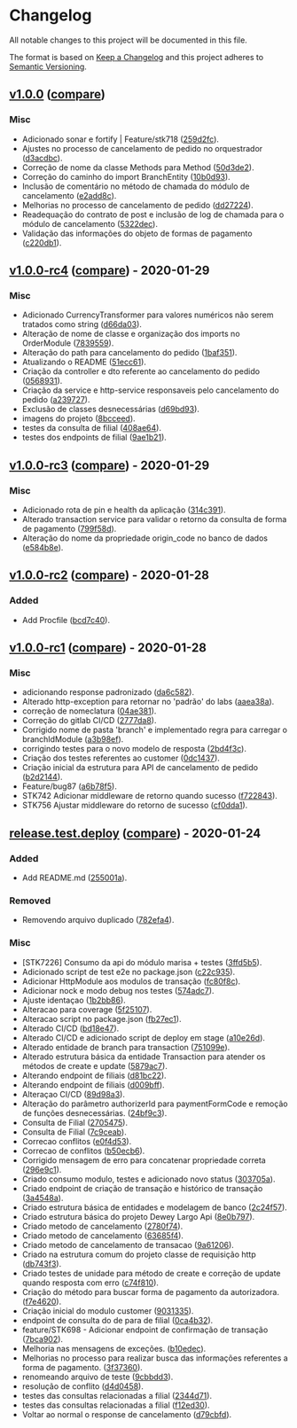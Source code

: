 # Changelog
All notable changes to this project will be documented in this file.

The format is based on [Keep a Changelog](http://keepachangelog.com/en/1.0.0/)
and this project adheres to [Semantic Versioning](http://semver.org/spec/v2.0.0.html).

## [v1.0.0](https://gitlab.luizalabs.com/luizalabs/squad-checkout-lojas/tags/v1.0.0) ([compare](https://gitlab.luizalabs.com/luizalabs/squad-checkout-lojas/compare/v1.0.0-rc4...v1.0.0))

### Misc
- Adicionado sonar e fortify | Feature/stk718 ([259d2fc](https://gitlab.luizalabs.com/luizalabs/squad-checkout-lojas/commit/259d2fc9c7ed9aa80553698f0330a4a7c70bf3d6)).
- Ajustes no processo de cancelamento de pedido no orquestrador ([d3acdbc](https://gitlab.luizalabs.com/luizalabs/squad-checkout-lojas/commit/d3acdbc8fd4436cecd9801e0224493aa0e14fff7)).
- Correção de nome da classe Methods para Method ([50d3de2](https://gitlab.luizalabs.com/luizalabs/squad-checkout-lojas/commit/50d3de246ab946ae1db5c7caf26850d254b2f3dc)).
- Correção do caminho do import BranchEntity ([10b0d93](https://gitlab.luizalabs.com/luizalabs/squad-checkout-lojas/commit/10b0d9389516ed786794585c1645e9dc0d59d09b)).
- Inclusão de comentário no método de chamada do módulo de cancelamento ([e2add8c](https://gitlab.luizalabs.com/luizalabs/squad-checkout-lojas/commit/e2add8ca3469da5467eaa09fb2ab60694ad28b69)).
- Melhorias no processo de cancelamento de pedido ([dd27224](https://gitlab.luizalabs.com/luizalabs/squad-checkout-lojas/commit/dd272246b049d2ad28d37b5b4a750e5b6ccb40a1)).
- Readequação do contrato de post e inclusão de log de chamada para o módulo de cancelamento ([5322dec](https://gitlab.luizalabs.com/luizalabs/squad-checkout-lojas/commit/5322dec42321ff703cde3f898046cd035076fad5)).
- Validação das informações do objeto de formas de pagamento ([c220db1](https://gitlab.luizalabs.com/luizalabs/squad-checkout-lojas/commit/c220db151aae18091400984af675ffe6738b3939)).


## [v1.0.0-rc4](https://gitlab.luizalabs.com/luizalabs/squad-checkout-lojas/tags/v1.0.0-rc4) ([compare](https://gitlab.luizalabs.com/luizalabs/squad-checkout-lojas/compare/v1.0.0-rc3...v1.0.0-rc4)) - 2020-01-29

### Misc
- Adicionado CurrencyTransformer para valores numéricos não serem tratados como string ([d66da03](https://gitlab.luizalabs.com/luizalabs/squad-checkout-lojas/commit/d66da03af02037ae9fc4e1684d0a896e54541965)).
- Alteração de nome de classe e organização dos imports no OrderModule ([7839559](https://gitlab.luizalabs.com/luizalabs/squad-checkout-lojas/commit/7839559195f33592211149ddbce0f8b9e8cf2110)).
- Alteração do path para cancelamento do pedido ([1baf351](https://gitlab.luizalabs.com/luizalabs/squad-checkout-lojas/commit/1baf351d6ac4e1b069eb421d6068a2915e443b7c)).
- Atualizando o README ([51ecc61](https://gitlab.luizalabs.com/luizalabs/squad-checkout-lojas/commit/51ecc61937e19e6f7a91f633611b949179edee5c)).
- Criação da controller e dto referente ao cancelamento do pedido ([0568931](https://gitlab.luizalabs.com/luizalabs/squad-checkout-lojas/commit/05689314eb626a992b5059ff311bf1c8068ff1ab)).
- Criação da service e http-service responsaveis pelo cancelamento do pedido ([a239727](https://gitlab.luizalabs.com/luizalabs/squad-checkout-lojas/commit/a23972753c0d9aee7d1df9421d28414c86db926b)).
- Exclusão de classes desnecessárias ([d69bd93](https://gitlab.luizalabs.com/luizalabs/squad-checkout-lojas/commit/d69bd93025aebdadfb52c8bbcce33bc4b50473d3)).
- imagens do projeto ([8bcceed](https://gitlab.luizalabs.com/luizalabs/squad-checkout-lojas/commit/8bcceedc5d7c3f52aebfbf4d5d699ce8021b9c39)).
- testes da consulta de filial ([408ae64](https://gitlab.luizalabs.com/luizalabs/squad-checkout-lojas/commit/408ae64f2be2da9dfdced6e39fd15e401cfc9f95)).
- testes dos endpoints de filial ([9ae1b21](https://gitlab.luizalabs.com/luizalabs/squad-checkout-lojas/commit/9ae1b2136846547f469818f1e2f0263534e577b1)).


## [v1.0.0-rc3](https://gitlab.luizalabs.com/luizalabs/squad-checkout-lojas/tags/v1.0.0-rc3) ([compare](https://gitlab.luizalabs.com/luizalabs/squad-checkout-lojas/compare/v1.0.0-rc2...v1.0.0-rc3)) - 2020-01-29

### Misc
- Adicionado rota de pin e health da aplicação ([314c391](https://gitlab.luizalabs.com/luizalabs/squad-checkout-lojas/commit/314c39182863257f8a4ceebcb3cf36d923c15bfb)).
- Alterado transaction service para validar o retorno da consulta de forma de pagamento ([799f58d](https://gitlab.luizalabs.com/luizalabs/squad-checkout-lojas/commit/799f58d4505d1cf6f5a2f817b5e3c0aec3dcb241)).
- Alteração do nome da propriedade origin_code no banco de dados ([e584b8e](https://gitlab.luizalabs.com/luizalabs/squad-checkout-lojas/commit/e584b8eb57c77e70af05faa5dc6a527d6e52acb4)).


## [v1.0.0-rc2](https://gitlab.luizalabs.com/luizalabs/squad-checkout-lojas/tags/v1.0.0-rc2) ([compare](https://gitlab.luizalabs.com/luizalabs/squad-checkout-lojas/compare/v1.0.0-rc1...v1.0.0-rc2)) - 2020-01-28

### Added
- Add Procfile ([bcd7c40](https://gitlab.luizalabs.com/luizalabs/squad-checkout-lojas/commit/bcd7c40a1404d896fd0110ef2a461f9150fe2838)).


## [v1.0.0-rc1](https://gitlab.luizalabs.com/luizalabs/squad-checkout-lojas/tags/v1.0.0-rc1) ([compare](https://gitlab.luizalabs.com/luizalabs/squad-checkout-lojas/compare/release.test.deploy...v1.0.0-rc1)) - 2020-01-28

### Misc
- adicionando response padronizado ([da6c582](https://gitlab.luizalabs.com/luizalabs/squad-checkout-lojas/commit/da6c582486aa798425d750ca365c6a11ec3fafb7)).
- Alterado http-exception para retornar no 'padrão' do labs ([aaea38a](https://gitlab.luizalabs.com/luizalabs/squad-checkout-lojas/commit/aaea38a77ec754c925544c5e7a832a53c589d9f3)).
- correção de nomeclatura ([04ae381](https://gitlab.luizalabs.com/luizalabs/squad-checkout-lojas/commit/04ae38166a0e465987cf394e204fd3f1c783a1f7)).
- Correção do gitlab CI/CD ([2777da8](https://gitlab.luizalabs.com/luizalabs/squad-checkout-lojas/commit/2777da8e4dcf81ccc4f00b503d441318d682029a)).
- Corrigido nome de pasta 'branch' e implementado regra para carregar o branchIdModule ([a3b98ef](https://gitlab.luizalabs.com/luizalabs/squad-checkout-lojas/commit/a3b98ef8630d7199131d2bdee20dc832946a742a)).
- corrigindo testes para o novo modelo de resposta ([2bd4f3c](https://gitlab.luizalabs.com/luizalabs/squad-checkout-lojas/commit/2bd4f3cc6c13e9e56c75b52520ea497ddfdab63b)).
- Criação dos testes referentes ao customer ([0dc1437](https://gitlab.luizalabs.com/luizalabs/squad-checkout-lojas/commit/0dc14373a7680879f6415624c39274d681d7f3f6)).
- Criação inicial da estrutura para API de cancelamento de pedido ([b2d2144](https://gitlab.luizalabs.com/luizalabs/squad-checkout-lojas/commit/b2d21446bde63812c62f29c7204ffceb4433b876)).
- Feature/bug87 ([a6b78f5](https://gitlab.luizalabs.com/luizalabs/squad-checkout-lojas/commit/a6b78f543b6bb1e544439767bc891e27174f9d74)).
- STK742 Adicionar middleware de retorno quando sucesso ([f722843](https://gitlab.luizalabs.com/luizalabs/squad-checkout-lojas/commit/f7228439bc30561686d20653cc832466aa4f3aa8)).
- STK756 Ajustar middleware do retorno de sucesso ([cf0dda1](https://gitlab.luizalabs.com/luizalabs/squad-checkout-lojas/commit/cf0dda14f176bd544cd45ca08e8a57cb7acf7900)).


## [release.test.deploy](https://gitlab.luizalabs.com/luizalabs/squad-checkout-lojas/tags/release.test.deploy) ([compare](https://gitlab.luizalabs.com/luizalabs/squad-checkout-lojas/compare/255001a2502e1cf9a67f46d268998c380ba870ef...release.test.deploy)) - 2020-01-24

### Added
- Add README.md ([255001a](https://gitlab.luizalabs.com/luizalabs/squad-checkout-lojas/commit/255001a2502e1cf9a67f46d268998c380ba870ef)).

### Removed
- Removendo arquivo duplicado ([782efa4](https://gitlab.luizalabs.com/luizalabs/squad-checkout-lojas/commit/782efa4ca3b7b9c6569460d2d0760ab292f8f1f8)).

### Misc
- [STK7226] Consumo da api do módulo marisa + testes ([3ffd5b5](https://gitlab.luizalabs.com/luizalabs/squad-checkout-lojas/commit/3ffd5b544ec01669a06ec8d620278bbbfc47e9da)).
- Adicionado script de test e2e no  package.json ([c22c935](https://gitlab.luizalabs.com/luizalabs/squad-checkout-lojas/commit/c22c935073caced673660925bbdf794beb0c0e5e)).
- Adicionar HttpModule aos modulos de transação ([fc80f8c](https://gitlab.luizalabs.com/luizalabs/squad-checkout-lojas/commit/fc80f8ca8dfcbebf515dde991ccb5d753a374e2d)).
- Adicionar nock e modo debug nos testes ([574adc7](https://gitlab.luizalabs.com/luizalabs/squad-checkout-lojas/commit/574adc7ccdcd8deb99858f9b137f045039c95b7b)).
- Ajuste identaçao ([1b2bb86](https://gitlab.luizalabs.com/luizalabs/squad-checkout-lojas/commit/1b2bb865fc2def4d632e5401bc65683c540c9075)).
- Alteracao para coverage ([5f25107](https://gitlab.luizalabs.com/luizalabs/squad-checkout-lojas/commit/5f25107cf68423b0cc8e5788eda519d88d626010)).
- Alteracao script no package.json ([fb27ec1](https://gitlab.luizalabs.com/luizalabs/squad-checkout-lojas/commit/fb27ec168d84d9988709ccd84a2ee3df047831b9)).
- Alterado CI/CD ([bd18e47](https://gitlab.luizalabs.com/luizalabs/squad-checkout-lojas/commit/bd18e4716ad4d970653f124a56f40f9b4760b1de)).
- Alterado CI/CD e adicionado script de deploy em stage ([a10e26d](https://gitlab.luizalabs.com/luizalabs/squad-checkout-lojas/commit/a10e26d67dc40a44c90dcf5ac4e8b2601a24e09a)).
- Alterado entidade de branch para transaction ([751099e](https://gitlab.luizalabs.com/luizalabs/squad-checkout-lojas/commit/751099e57b03fe273c9bfef20250b273c109205a)).
- Alterado estrutura básica da entidade Transaction para atender os métodos de create e update ([5879ac7](https://gitlab.luizalabs.com/luizalabs/squad-checkout-lojas/commit/5879ac7d45772a4bbdf14afbee831fd6b800bddd)).
- Alterando endpoint de filiais ([d81bc22](https://gitlab.luizalabs.com/luizalabs/squad-checkout-lojas/commit/d81bc22289a114ef5ef19755015359dde5d6e112)).
- Alterando endpoint de filiais ([d009bff](https://gitlab.luizalabs.com/luizalabs/squad-checkout-lojas/commit/d009bff534c45ad446d0d45ee11356aea817ba60)).
- Alteraçao CI/CD ([89d98a3](https://gitlab.luizalabs.com/luizalabs/squad-checkout-lojas/commit/89d98a3bbcbfb6e9c67de6d8622fbd2200cbda47)).
- Alteração do parâmetro authorizerId para paymentFormCode e remoção de funções desnecessárias. ([24bf9c3](https://gitlab.luizalabs.com/luizalabs/squad-checkout-lojas/commit/24bf9c3fcf456ef9d4b929764bbf85635a9571d3)).
- Consulta de Filial ([2705475](https://gitlab.luizalabs.com/luizalabs/squad-checkout-lojas/commit/27054756142d7e18d361813ea3a65dac17b8fbad)).
- Consulta de Filial ([7c9ceab](https://gitlab.luizalabs.com/luizalabs/squad-checkout-lojas/commit/7c9ceabc9438885764451b61cb0816550fcc8f5d)).
- Correcao conflitos ([e0f4d53](https://gitlab.luizalabs.com/luizalabs/squad-checkout-lojas/commit/e0f4d53cfcaacee4428e26e353ba1826a9702d1a)).
- Correcao de conflitos ([b50ecb6](https://gitlab.luizalabs.com/luizalabs/squad-checkout-lojas/commit/b50ecb61f32401635cf93e844c33412919864432)).
- Corrigido mensagem de erro para concatenar propriedade correta ([296e9c1](https://gitlab.luizalabs.com/luizalabs/squad-checkout-lojas/commit/296e9c1ec3045255d35298e3a76236761b43418c)).
- Criado consumo modulo, testes e adicionado novo status ([303705a](https://gitlab.luizalabs.com/luizalabs/squad-checkout-lojas/commit/303705ad7416f7c9e0edf9de993d9bab3db19601)).
- Criado endpoint de criação de transação e histórico de transação ([3a4548a](https://gitlab.luizalabs.com/luizalabs/squad-checkout-lojas/commit/3a4548af266095f960eb75a4e1945c23973814e8)).
- Criado estrutura básica de entidades e modelagem de banco ([2c24f57](https://gitlab.luizalabs.com/luizalabs/squad-checkout-lojas/commit/2c24f57d6286eb836a7a2fac986edd83996eb272)).
- Criado estrutura básica do projeto Dewey Largo Api ([8e0b797](https://gitlab.luizalabs.com/luizalabs/squad-checkout-lojas/commit/8e0b797e9146d21621b7ebee9b71d6e350aec76f)).
- Criado metodo de cancelamento ([2780f74](https://gitlab.luizalabs.com/luizalabs/squad-checkout-lojas/commit/2780f74c892dab7e1829607c54ccae62a8e0204f)).
- Criado metodo de cancelamento ([63685f4](https://gitlab.luizalabs.com/luizalabs/squad-checkout-lojas/commit/63685f445cd23483566853fe36a85afbc0b2cfed)).
- Criado metodo de cancelamento de transacao ([9a61206](https://gitlab.luizalabs.com/luizalabs/squad-checkout-lojas/commit/9a6120600c120dd38bca967371133257929af9b7)).
- Criado na estrutura comum do projeto classe de requisição http ([db743f3](https://gitlab.luizalabs.com/luizalabs/squad-checkout-lojas/commit/db743f3bacc836e6d5390ca0e2d70836e6ad019e)).
- Criado testes de unidade para método de create e correção de update quando resposta com erro ([c74f810](https://gitlab.luizalabs.com/luizalabs/squad-checkout-lojas/commit/c74f810acdf4401740032f0a87830ee71ea53745)).
- Criação do método para buscar forma de pagamento da autorizadora. ([f7e4620](https://gitlab.luizalabs.com/luizalabs/squad-checkout-lojas/commit/f7e462078e372d0758e46d5d8d47e2c3b3181607)).
- Criação inicial do modulo customer ([9031335](https://gitlab.luizalabs.com/luizalabs/squad-checkout-lojas/commit/9031335eb01f2a657dd6dd4d363df525acb40df1)).
- endpoint de consulta do de para de filial ([0ca4b32](https://gitlab.luizalabs.com/luizalabs/squad-checkout-lojas/commit/0ca4b32f004effcce9fef087da2eff9fc9299d32)).
- feature/STK698 - Adicionar endpoint de confirmação de transação ([7bca902](https://gitlab.luizalabs.com/luizalabs/squad-checkout-lojas/commit/7bca90267fa995723f634aa32a738094a2f29292)).
- Melhoria nas mensagens de exceções. ([b10edec](https://gitlab.luizalabs.com/luizalabs/squad-checkout-lojas/commit/b10edec5a1bfd7404776d00ead119be974b3d569)).
- Melhorias no processo para realizar busca das informações referentes a forma de pagamento. ([3f37360](https://gitlab.luizalabs.com/luizalabs/squad-checkout-lojas/commit/3f3736034273d83cf8f19bd5886c9c696f48d785)).
- renomeando arquivo de teste ([9cbbdd3](https://gitlab.luizalabs.com/luizalabs/squad-checkout-lojas/commit/9cbbdd30059c6e6365a6b4a517242aa7f03c6212)).
- resolução de conflito ([d4d0458](https://gitlab.luizalabs.com/luizalabs/squad-checkout-lojas/commit/d4d0458b055e2ef8b813ee897d1d0ef2cac7742b)).
- testes das consultas relacionadas a filial ([2344d71](https://gitlab.luizalabs.com/luizalabs/squad-checkout-lojas/commit/2344d7145a18f8ac5f8942ea61fe3f0fecb7b7b0)).
- testes das consultas relacionadas a filial ([f12ed30](https://gitlab.luizalabs.com/luizalabs/squad-checkout-lojas/commit/f12ed305167b86f5336d9e49321952b04b2397ec)).
- Voltar ao normal o response de cancelamento ([d79cbfd](https://gitlab.luizalabs.com/luizalabs/squad-checkout-lojas/commit/d79cbfd1894b724aee9293a6b80e0c2429b8c77c)).


